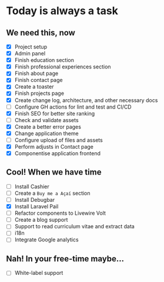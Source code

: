 # Today is always a task

## We need this, now

- [x] Project setup
- [x] Admin panel
- [x] Finish education section
- [x] Finish professional experiences section
- [x] Finish about page
- [x] Finish contact page
- [x] Create a toaster
- [x] Finish projects page
- [x] Create change log, architecture, and other necessary docs
- [ ] Configure GH actions for lint and test and CI/CD
- [x] Finish SEO for better site ranking
- [ ] Check and validate assets
- [x] Create a better error pages
- [x] Change application theme
- [ ] Configure upload of files and assets
- [x] Perform adjusts in Contact page
- [x] Componentise application frontend

## Cool! When we have time

- [ ] Install Cashier
- [ ] Create a `Buy me a Açaí` section
- [ ] Install Debugbar
- [x] Install Laravel Pail
- [ ] Refactor components to Livewire Volt
- [ ] Create a blog support
- [ ] Support to read curriculum vitae and extract data
- [ ] i18n
- [ ] Integrate Google analytics

## Nah! In your free-time maybe...

- [ ] White-label support
